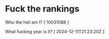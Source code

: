 # Fuck the rankings

Who the hell am I?
{ 10031088 }

What fucking year is it?
[ 2024-12-11T21:23:20Z ]
